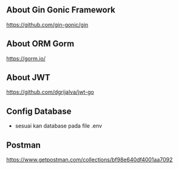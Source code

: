 ## About Gin Gonic Framework
https://github.com/gin-gonic/gin

## About ORM Gorm
https://gorm.io/

## About JWT 
https://github.com/dgrijalva/jwt-go

## Config Database
 - sesuai kan database pada file .env

## Postman
https://www.getpostman.com/collections/bf98e640df4001aa7092